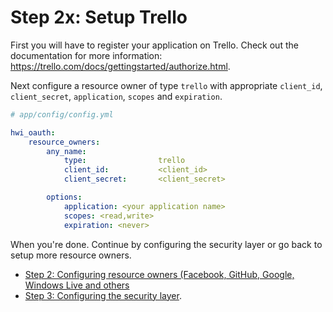 Step 2x: Setup Trello
=====================
First you will have to register your application on Trello. Check out the
documentation for more information: https://trello.com/docs/gettingstarted/authorize.html.

Next configure a resource owner of type `trello` with appropriate
`client_id`, `client_secret`, `application`, `scopes` and `expiration`.

```yaml
# app/config/config.yml

hwi_oauth:
    resource_owners:
        any_name:
            type:                trello
            client_id:           <client_id>
            client_secret:       <client_secret>

        options:
            application: <your application name>
            scopes: <read,write>
            expiration: <never>
```

When you're done. Continue by configuring the security layer or go back to
setup more resource owners.

- [Step 2: Configuring resource owners (Facebook, GitHub, Google, Windows Live and others](../2-configuring_resource_owners.md)
- [Step 3: Configuring the security layer](../3-configuring_the_security_layer.md).

